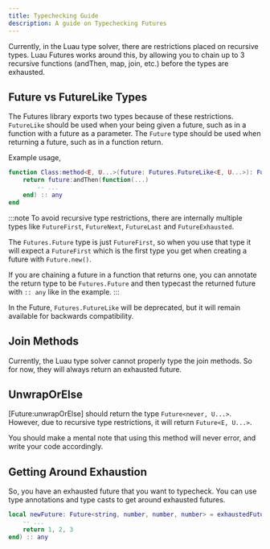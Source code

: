 ```yaml
---
title: Typechecking Guide
description: A guide on Typechecking Futures
---
```


Currently, in the Luau type solver, there are restrictions placed on recursive types. Luau Futures works around this, by allowing you to chain up
to 3 recursive functions (andThen, map, join, etc.) before the types are exhausted.

## Future vs FutureLike Types

The Futures library exports two types because of these restrictions.
`FutureLike` should be used when your being given a future, such as in a
function with a future as a parameter.
The `Future` type should be used when returning a future, such as in a
function return.

Example usage,
```lua
function Class:method<E, U...>(future: Futures.FutureLike<E, U...>): Futures.Future<E, U...>
    return future:andThen(function(...)
        -- ...
    end) :: any
end
```

:::note
To avoid recursive type restrictions, there are internally multiple types like 
`FutureFirst`, `FutureNext`, `FutureLast` and `FutureExhausted`.

The `Futures.Future` type is just `FutureFirst`, so when you use that type it
will expect a `FutureFirst` which is the first type you get when creating
a future with `Future.new()`.

If you are chaining a future in a function that returns one, you can annotate
the return type to be `Futures.Future` and then typecast the returned future
with `:: any` like in the example.
:::

In the Future, `Futures.FutureLike` will be deprecated, but it will remain
available for backwards compatibility.

## Join Methods

Currently, the Luau type solver cannot properly type the join methods.
So for now, they will always return an exhausted future.

## UnwrapOrElse

[Future:unwrapOrElse] should return the type `Future<never, U...>`. However,
due to recursive type restrictions, it will return `Future<E, U...>`.

You should make a mental note that using this method will never error, and
write your code accordingly.

## Getting Around Exhaustion

So, you have an exhausted future that you want to typecheck.
You can use type annotations and type casts to get around exhausted
futures.

```lua
local newFuture: Future<string, number, number, number> = exhaustedFuture:andThen(function(...)
    -- ...
    return 1, 2, 3
end) :: any
```
